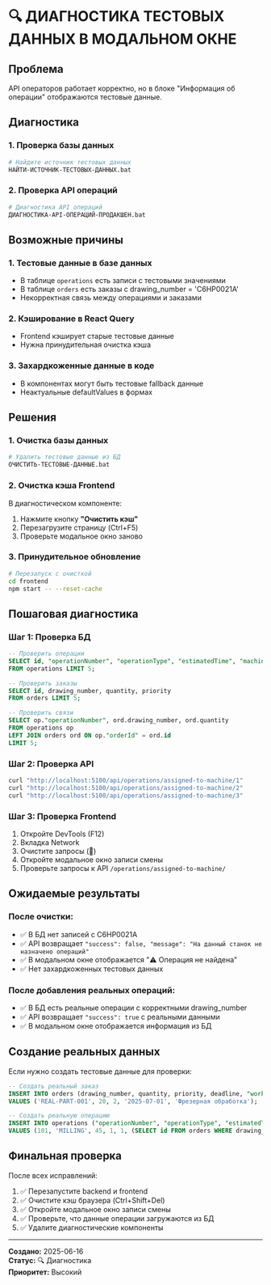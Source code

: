 # 🔍 ДИАГНОСТИКА ТЕСТОВЫХ ДАННЫХ В МОДАЛЬНОМ ОКНЕ

## Проблема
API операторов работает корректно, но в блоке "Информация об операции" отображаются тестовые данные.

## Диагностика

### 1. Проверка базы данных
```bash
# Найдите источник тестовых данных
НАЙТИ-ИСТОЧНИК-ТЕСТОВЫХ-ДАННЫХ.bat
```

### 2. Проверка API операций
```bash
# Диагностика API операций
ДИАГНОСТИКА-API-ОПЕРАЦИЙ-ПРОДАКШЕН.bat
```

## Возможные причины

### 1. Тестовые данные в базе данных
- В таблице `operations` есть записи с тестовыми значениями
- В таблице `orders` есть заказы с drawing_number = 'C6HP0021A'
- Некорректная связь между операциями и заказами

### 2. Кэширование в React Query
- Frontend кэширует старые тестовые данные
- Нужна принудительная очистка кэша

### 3. Захардкоженные данные в коде
- В компонентах могут быть тестовые fallback данные
- Неактуальные defaultValues в формах

## Решения

### 1. Очистка базы данных
```bash
# Удалить тестовые данные из БД
ОЧИСТИТЬ-ТЕСТОВЫЕ-ДАННЫЕ.bat
```

### 2. Очистка кэша Frontend
В диагностическом компоненте:
1. Нажмите кнопку **"Очистить кэш"**
2. Перезагрузите страницу (Ctrl+F5)
3. Проверьте модальное окно заново

### 3. Принудительное обновление
```bash
# Перезапуск с очисткой
cd frontend
npm start -- --reset-cache
```

## Пошаговая диагностика

### Шаг 1: Проверка БД
```sql
-- Проверить операции
SELECT id, "operationNumber", "operationType", "estimatedTime", "machineId" 
FROM operations LIMIT 5;

-- Проверить заказы  
SELECT id, drawing_number, quantity, priority 
FROM orders LIMIT 5;

-- Проверить связи
SELECT op."operationNumber", ord.drawing_number, ord.quantity 
FROM operations op 
LEFT JOIN orders ord ON op."orderId" = ord.id 
LIMIT 5;
```

### Шаг 2: Проверка API
```bash
curl "http://localhost:5100/api/operations/assigned-to-machine/1"
curl "http://localhost:5100/api/operations/assigned-to-machine/2"
curl "http://localhost:5100/api/operations/assigned-to-machine/3"
```

### Шаг 3: Проверка Frontend
1. Откройте DevTools (F12)
2. Вкладка Network
3. Очистите запросы (🚫)
4. Откройте модальное окно записи смены
5. Проверьте запросы к API `/operations/assigned-to-machine/`

## Ожидаемые результаты

### После очистки:
- ✅ В БД нет записей с C6HP0021A
- ✅ API возвращает `"success": false, "message": "На данный станок не назначено операций"`
- ✅ В модальном окне отображается "⚠️ Операция не найдена"
- ✅ Нет захардкоженных тестовых данных

### После добавления реальных операций:
- ✅ В БД есть реальные операции с корректными drawing_number
- ✅ API возвращает `"success": true` с реальными данными
- ✅ В модальном окне отображается информация из БД

## Создание реальных данных

Если нужно создать тестовые данные для проверки:

```sql
-- Создать реальный заказ
INSERT INTO orders (drawing_number, quantity, priority, deadline, "workType") 
VALUES ('REAL-PART-001', 20, 2, '2025-07-01', 'Фрезерная обработка');

-- Создать реальную операцию
INSERT INTO operations ("operationNumber", "operationType", "estimatedTime", "machineId", "assignedMachine", "orderId", status) 
VALUES (101, 'MILLING', 45, 1, 1, (SELECT id FROM orders WHERE drawing_number = 'REAL-PART-001'), 'IN_PROGRESS');
```

## Финальная проверка

После всех исправлений:
1. ✅ Перезапустите backend и frontend
2. ✅ Очистите кэш браузера (Ctrl+Shift+Del)
3. ✅ Откройте модальное окно записи смены
4. ✅ Проверьте, что данные операции загружаются из БД
5. ✅ Удалите диагностические компоненты

---

**Создано:** 2025-06-16  
**Статус:** 🔍 Диагностика  
**Приоритет:** Высокий